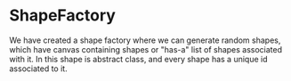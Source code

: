 # ShapeFactory
We have created a shape factory where we can generate random shapes, which have canvas containing shapes or "has-a" list of shapes associated with it.
In this shape is abstract class, and every shape has a unique id associated to it.
